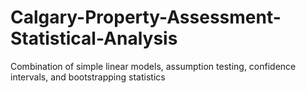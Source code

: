 # Calgary-Property-Assessment-Statistical-Analysis
Combination of simple linear models, assumption testing, confidence intervals, and bootstrapping statistics
